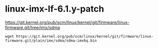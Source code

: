 # linux-imx-lf-6.1.y-patch

https://git.kernel.org/pub/scm/linux/kernel/git/firmware/linux-firmware.git/tree/imx/sdma

```shell
wget https://git.kernel.org/pub/scm/linux/kernel/git/firmware/linux-firmware.git/plain/imx/sdma/sdma-imx6q.bin
```